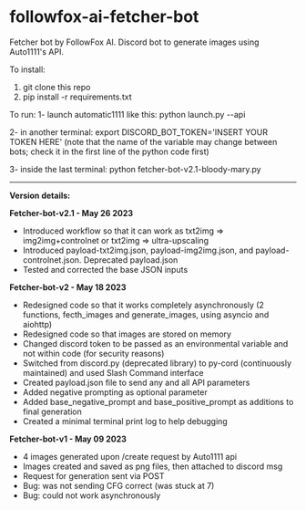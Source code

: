 # followfox-ai-fetcher-bot
Fetcher bot by FollowFox AI. Discord bot to generate images using Auto1111's API.

To install:
1. git clone this repo
2. pip install -r requirements.txt

To run:
1- launch automatic1111 like this:  python launch.py --api

2- in another terminal: export DISCORD_BOT_TOKEN='INSERT YOUR TOKEN HERE' (note that the name of the variable may change between bots; check it in the first line of the python code first)
  
3- inside the last terminal: python fetcher-bot-v2.1-bloody-mary.py

-----------------

**Version details:**

**Fetcher-bot-v2.1 - May 26 2023**
- Introduced workflow so that it can work as txt2img => img2img+controlnet or txt2img => ultra-upscaling
- Introduced payload-txt2img.json, payload-img2img.json, and payload-controlnet.json. Deprecated payload.json
- Tested and corrected the base JSON inputs


**Fetcher-bot-v2 - May 18 2023**
- Redesigned code so that it works completely asynchronously (2 functions, fecth_images and generate_images, using asyncio and aiohttp)
- Redesigned code so that images are stored on memory
- Changed discord token to be passed as an environmental variable and not within code (for security reasons)
- Switched from discord.py (deprecated library) to py-cord (continuously maintained) and used Slash Command interface
- Created payload.json file to send any and all API parameters
- Added negative prompting as optional parameter
- Added base_negative_prompt and base_positive_prompt as additions to final generation
- Created a minimal terminal print log to help debugging


**Fetcher-bot-v1 - May 09 2023**
- 4 images generated upon /create request by Auto1111 api
- Images created and saved as png files, then attached to discord msg
- Request for generation sent via POST
- Bug: was not sending CFG correct (was stuck at 7)
- Bug: could not work asynchronously
